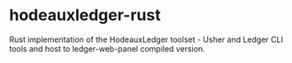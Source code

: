 # hodeauxledger-rust
Rust implementation of the HodeauxLedger toolset - Usher and Ledger CLI tools and host to ledger-web-panel compiled version.
